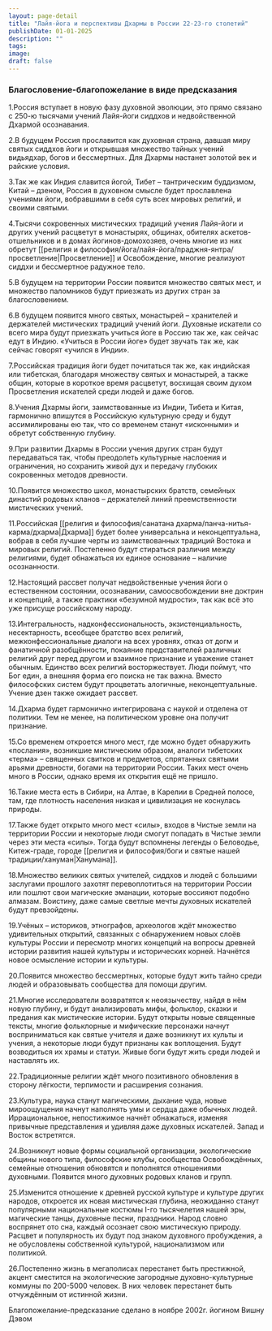 ```yaml
---
layout: page-detail
title: "Лайя-йога и перспективы Дхармы в России 22-23-го столетий"
publishDate: 01-01-2025
description: ""
tags:
image:
draft: false
---
```


### Благословение-благопожелание в виде предсказания

 1.Россия вступает в новую фазу духовной эволюции, это прямо связано с 250-ю тысячами учений Лайя-йоги сиддхов и недвойственной Дхармой осознавания.

 2.В будущем Россия прославится как духовная страна, давшая миру святых сиддхов йоги и открывшая множество тайных учений видьядхар, богов и бессмертных. Для Дхармы настанет золотой век и райские условия.

 3.Так же как Индия славится йогой, Тибет – тантрическим буддизмом, Китай – дзеном, Россия в духовном смысле будет прославлена учениями йоги, вобравшими в себя суть всех мировых религий, и своими святыми.

 4.Тысячи сокровенных мистических традиций учения Лайя-йоги и других учений расцветут в монастырях, общинах, обителях аскетов-отшельников и в домах йогинов-домохозяев, очень многие из них обретут [[религия и философия/йога/лайя-йога/праджня-янтра/просветление|Просветление]] и Освобождение, многие реализуют сиддхи и бессмертное радужное тело.

 5.В будущем на территории России появится множество святых мест, и множество паломников будут приезжать из других стран за благословением.

 6.В будущем появится много святых, монастырей – хранителей и держателей мистических традиций учений йоги. Духовные искатели со всего мира будут приезжать учиться йоге в Россию так же, как сейчас едут в Индию. «Учиться в России йоге» будет звучать так же, как сейчас говорят «учился в Индии».

 7.Российская традиция йоги будет почитаться так же, как индийская или тибетская, благодаря множеству святых и монастырей, а также общин, которые в короткое время расцветут, восхищая своим духом Просветления искателей среди людей и даже богов.

 8.Учения Дхармы йоги, заимствованные из Индии, Тибета и Китая, гармонично впишутся в Российскую культурную среду и будут ассимилированы ею так, что со временем станут «исконными» и обретут собственную глубину.

 9.При развитии Дхармы в России учения других стран будут передаваться так, чтобы преодолеть культурные наслоения и ограничения, но сохранить живой дух и передачу глубоких сокровенных методов древности.

 10.Появится множество школ, монастырских братств, семейных династий родовых кланов – держателей линий преемственности мистических учений.

 11.Российская [[религия и философия/санатана дхарма/панча-нитья-карма/дхарма|Дхарма]] будет более универсальна и неконцептуальна, вобрав в себя лучшие черты из заимствованных традиций Востока и мировых религий. Постепенно будут стираться различия между религиями, будет обнажаться их единое основание – наличие осознанности.

 12.Настоящий рассвет получат недвойственные учения йоги о естественном состоянии, осознавании, самоосвобождении вне доктрин и концепций, а также практики «безумной мудрости», так как всё это уже присуще российскому народу.

 13.Интегральность, надконфессиональность, экзистенциальность, несектарность, всеобщее братство всех религий, межконфессиональные диалоги на всех уровнях, отказ от догм и фанатичной разобщённости, покаяние представителей различных религий друг перед другом и взаимное признание и уважение станет обычным. Единство всех религий восторжествует. Люди поймут, что Бог един, а внешняя форма его поиска не так важна. Вместо философских систем будут процветать алогичные, неконцептуальные. Учение дзен также ожидает рассвет.

 14.Дхарма будет гармонично интегрирована с наукой и отделена от политики. Тем не менее, на политическом уровне она получит признание.

 15.Со временем откроется много мест, где можно будет обнаружить «послания», возникшие мистическим образом, аналоги тибетских «терма» – священных свитков и предметов, спрятанных святыми арьями древности, богами на территории России. Таких мест очень много в России, однако время их открытия ещё не пришло.

 16.Такие места есть в Сибири, на Алтае, в Карелии в Средней полосе, там, где плотность населения низкая и цивилизация не коснулась природы.

 17.Также будет открыто много мест «силы», входов в Чистые земли на территории России и некоторые люди смогут попадать в Чистые земли через эти места «силы». Тогда будут вспомнены легенды о Беловодье, Китеж-граде, городе [[религия и философия/боги и святые нашей традиции/хануман|Ханумана]].

 18.Множество великих святых учителей, сиддхов и людей с большими заслугами прошлого захотят перевоплотиться на территории России или пошлют свои магические эманации, которые воссияют подобно алмазам. Воистину, даже самые светлые мечты духовных искателей будут превзойдены.

 19.Учёных – историков, этнографов, археологов ждёт множество удивительных открытий, связанных с обнаружением новых слоёв культуры России и пересмотр многих концепций на вопросы древней истории развития нашей культуры и исторических корней. Начнётся новое осмысление истории и культуры.

 20.Появится множество бессмертных, которые будут жить тайно среди людей и образовывать сообщества для помощи другим.

 21.Многие исследователи возвратятся к неоязычеству, найдя в нём новую глубину, и будут анализировать мифы, фольклор, сказки и предания как мистические истории. Будут открыты новые священные тексты, многие фольклорные и мифические персонажи начнут восприниматься как святые учителя и даже возникнут их культы и учения, а некоторые люди будут признаны как воплощения. Будут возводиться их храмы и статуи. Живые боги будут жить среди людей и наставлять их.

 22.Традиционные религии ждёт много позитивного обновления в сторону лёгкости, терпимости и расширения сознания.

 23.Культура, наука станут магическими, дыхание чуда, новые мироощущения начнут наполнять умы и сердца даже обычных людей. Иррациональное, непостижимое начнёт обнажаться, изменяя привычные представления и удивляя даже духовных искателей. Запад и Восток встретятся.

 24.Возникнут новые формы социальной организации, экологические общины нового типа, философские клубы, сообщества Освобождённых, семейные отношения обновятся и пополнятся отношениями духовными. Появится много духовных родовых кланов и групп.

 25.Изменится отношение к древней русской культуре и культуре других народов, откроется их новая мистическая глубина, неожиданно станут популярными национальные костюмы I-го тысячелетия нашей эры, магические танцы, духовные песни, праздники. Народ словно воспрянет ото сна, каждый осознает свою мистическую природу. Расцвет и популярность их будут под знаком духовного пробуждения, а не обусловлены собственной культурой, национализмом или политикой.

 26.Постепенно жизнь в мегаполисах перестанет быть престижной, акцент сместится на экологические загородные духовно-культурные коммуны по 200-5000 человек. В них человек перестанет быть отчуждённым от истинной жизни. 

 Благопожелание-предсказание сделано в ноябре 2002г. йогином Вишну Дэвом 
